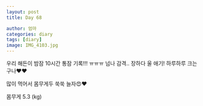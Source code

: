 ```yaml
---
layout: post
title: Day 68

author: 엄마
categories: diary
tags: [diary]
image: IMG_4103.jpg
---
```


우리 해든이 밤잠 10시간 통잠 기록!!! ㅠㅠㅠ
넘나 감격.. 장하다 울 애기! 하루하루 크는구나❤️❤️

많이 먹어서 몸무게두 쑥쑥 늘자😍❤️ 

몸무게 5.3 (kg)
